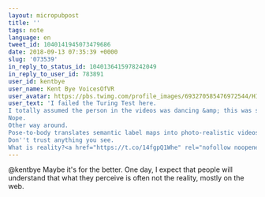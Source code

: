 ```yaml
---
layout: micropubpost
title: ''
tags: note
language: en
tweet_id: 1040141945073479686
date: 2018-09-13 07:35:39 +0000
slug: '073539'
in_reply_to_status_id: 1040136415978242049
in_reply_to_user_id: 783891
user_id: kentbye
user_name: Kent Bye VoicesOfVR
user_avatar: https://pbs.twimg.com/profile_images/693270585476972544/HIQvpybD.jpg
user_text: 'I failed the Turing Test here. 
I totally assumed the person in the videos was dancing &amp; this was simply an AI pose matching demo. 
Nope. 
Other way around. 
Pose-to-body translates semantic label maps into photo-realistic videos.
Don''t trust anything you see. 
What is reality?<a href="https://t.co/14fgpQ1Whe" rel="nofollow noopener" dir="ltr" data-expanded-url="https://twitter.com/lishali88/status/1039922610635599874" class="twitter-timeline-link u-hidden" target="_blank" title="https://twitter.com/lishali88/status/1039922610635599874"><span class="tco-ellipsis"></span><span class="invisible">https://</span><span class="js-display-url">twitter.com/lishali88/stat</span><span class="invisible">us/1039922610635599874</span><span class="tco-ellipsis"><span class="invisible"> </span>…</span></a>'
---
```

@kentbye Maybe it's for the better. One day, I expect that people will understand that what they perceive is often not the reality, mostly on the web.

